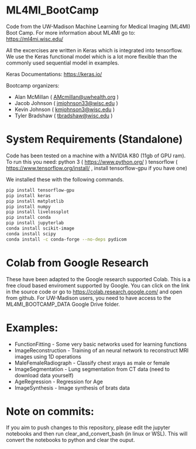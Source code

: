 # ML4MI_BootCamp
Code from the UW-Madison Machine Learning for Medical Imaging (ML4MI) Boot Camp. For more information about ML4MI go to:  https://ml4mi.wisc.edu/

All the excercises are written in Keras which is integrated into tensorflow. We use the Keras functional model which is a lot more flexible than the commonly used sequential model in examples. 

Keras Documentations:
    https://keras.io/
    
Bootcamp organizers:
- Alan McMillan ( AMcmillan@uwhealth.org )
- Jacob Johnson ( jmjohnson33@wisc.edu ) 
- Kevin Johnson  ( kmjohnson3@wisc.edu )
- Tyler Bradshaw  ( tbradshaw@wisc.edu )

# System Requirements (Standalone)
Code has been tested on a machine with a NVIDIA K80 (11gb of GPU ram). To run this you need:
python 3 ( https://www.python.org/ )
tensorflow ( https://www.tensorflow.org/install/ , install tensorflow-gpu if you have one)

We installed these with the following commands.
```bash
pip install tensorflow-gpu
pip install keras
pip install matplotlib
pip install numpy
pip install livelossplot
pip install conda
pip install jupyterlab
conda install scikit-image
conda install scipy
conda install -c conda-forge --no-deps pydicom
```

# Colab from Google Research
These have been adapted to the Google research supported Colab. This is a free cloud based enviroment supported by Google. You can click on the link in the source code or go to https://colab.research.google.com/ and open from github. For UW-Madison users, you need to have access to the ML4MI_BOOTCAMP_DATA Google Drive folder.

# Examples:
- FunctionFitting - Some very basic networks used for learning functions 
- ImageReconstruction - Training of an neural network to reconstruct MRI images using 1D operations 
- MaleFemaleRadiograph - Classify chest xrays as male or female
- ImageSegmentation - Lung segmentation from CT data (need to download data yourself)
- AgeRegression - Regression for Age 
- ImageSynthesis - Image synthesis of brats data

# Note on commits:
If you aim to push changes to this repository, please edit the jupyter notebooks and then run clear_and_convert_bash (in linux or WSL). This will convert the notebooks to python and clear the ouput.

